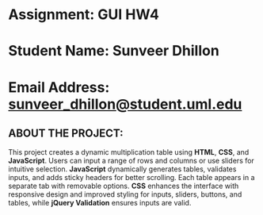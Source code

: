 # Assignment: GUI HW4

# Student Name: Sunveer Dhillon
# Email Address: sunveer_dhillon@student.uml.edu

## ABOUT THE PROJECT:

This project creates a dynamic multiplication table using **HTML**, **CSS**, and **JavaScript**. Users can input a range of rows and columns or use sliders for intuitive selection. **JavaScript** dynamically generates tables, validates inputs, and adds sticky headers for better scrolling. Each table appears in a separate tab with removable options. **CSS** enhances the interface with responsive design and improved styling for inputs, sliders, buttons, and tables, while **jQuery Validation** ensures inputs are valid.